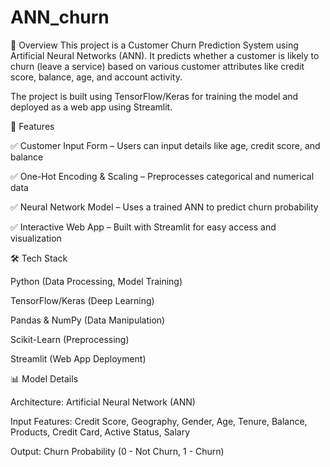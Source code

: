 # ANN_churn

📌 Overview
This project is a Customer Churn Prediction System using Artificial Neural Networks (ANN). It predicts whether a customer is likely to churn (leave a service) based on various customer attributes like credit score, balance, age, and account activity.

The project is built using TensorFlow/Keras for training the model and deployed as a web app using Streamlit.

🚀 Features

✅ Customer Input Form – Users can input details like age, credit score, and balance

✅ One-Hot Encoding & Scaling – Preprocesses categorical and numerical data

✅ Neural Network Model – Uses a trained ANN to predict churn probability

✅ Interactive Web App – Built with Streamlit for easy access and visualization



🛠️ Tech Stack

Python (Data Processing, Model Training)

TensorFlow/Keras (Deep Learning)

Pandas & NumPy (Data Manipulation)

Scikit-Learn (Preprocessing)

Streamlit (Web App Deployment)

📊 Model Details

Architecture: Artificial Neural Network (ANN)

Input Features: Credit Score, Geography, Gender, Age, Tenure, Balance, Products, Credit Card, Active Status, Salary

Output: Churn Probability (0 - Not Churn, 1 - Churn)
